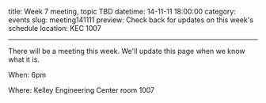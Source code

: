 title: Week 7 meeting, topic TBD
datetime: 14-11-11 18:00:00
category: events
slug: meeting141111
preview: Check back for updates on this week's schedule
location: KEC 1007

---

There will be a meeting this week. We'll update this page when we know what it is.

When: 6pm

Where: Kelley Engineering Center room 1007
